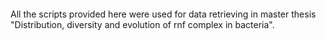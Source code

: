 ####
All the scripts provided here were used for data retrieving in master thesis "Distribution, diversity and evolution of rnf complex in bacteria". 

